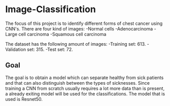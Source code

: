 # Image-Classification
The focus of this project is to identify different forms of chest cancer using CNN's. There are four kind of images:
-Normal cells
-Adenocarcinoma
-Large cell carcinoma
-Squamous cell carcinoma

The dataset has the following amount of images:
-Training set: 613.
-Validation set: 315.
-Test set: 72.

## Goal
The goal is to obtain a model which can separate healthy from sick patients and that can also distinguish between the types of sicknesses. Since training a CNN from scratch usually requires a lot more data than is present, a already exiting model will be used for the classifications. The model that is used is Resnet50.

